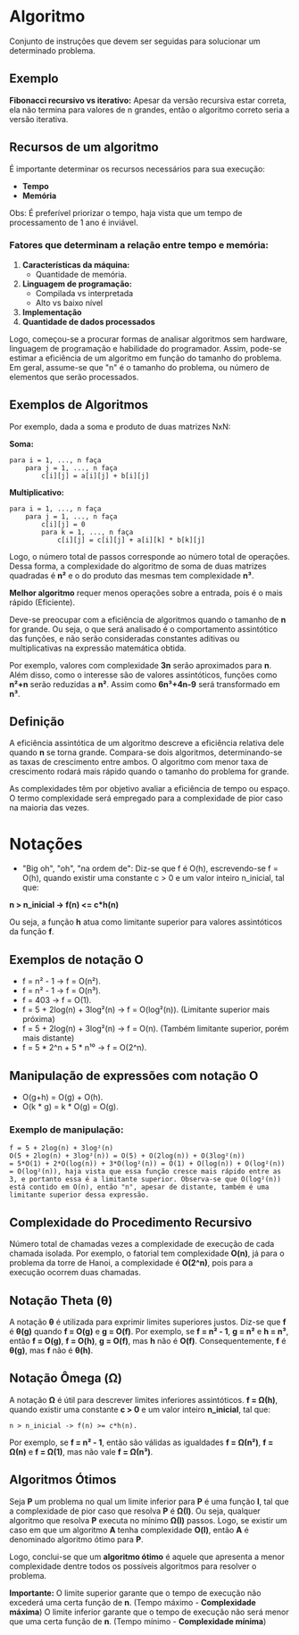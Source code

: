 # Algoritmo

Conjunto de instruções que devem ser seguidas para solucionar um determinado problema.

## Exemplo

**Fibonacci recursivo vs iterativo:** Apesar da versão recursiva estar correta, ela não termina para valores de n grandes, então o algoritmo correto seria a versão iterativa.

## Recursos de um algoritmo

É importante determinar os recursos necessários para sua execução:

- **Tempo**
- **Memória**

Obs: É preferível priorizar o tempo, haja vista que um tempo de processamento de 1 ano é inviável.

### Fatores que determinam a relação entre tempo e memória:

1. **Características da máquina:**
   - Quantidade de memória.
2. **Linguagem de programação:**
   - Compilada vs interpretada
   - Alto vs baixo nível
3. **Implementação**
4. **Quantidade de dados processados**

Logo, começou-se a procurar formas de analisar algoritmos sem hardware, linguagem de programação e habilidade do programador. Assim, pode-se estimar a eficiência de um algoritmo em função do tamanho do problema. Em geral, assume-se que "n" é o tamanho do problema, ou número de elementos que serão processados.

## Exemplos de Algoritmos

Por exemplo, dada a soma e produto de duas matrizes NxN:

**Soma:**
```plaintext
para i = 1, ..., n faça
    para j = 1, ..., n faça
        c[i][j] = a[i][j] + b[i][j]
```
**Multiplicativo:**
```plaintext
para i = 1, ..., n faça
    para j = 1, ..., n faça
        c[i][j] = 0
        para k = 1, ..., n faça
            c[i][j] = c[i][j] + a[i][k] * b[k][j]
```
Logo, o número total de passos corresponde ao número total de operações. Dessa forma, a complexidade do algoritmo de soma de duas matrizes quadradas é **n²** e o do produto das mesmas tem complexidade **n³**.

**Melhor algoritmo** requer menos operações sobre a entrada, pois é o mais rápido (Eficiente).

Deve-se preocupar com a eficiência de algoritmos quando o tamanho de **n** for grande. Ou seja, o que será analisado é o comportamento assintótico das funções, e não serão consideradas constantes aditivas ou multiplicativas na expressão matemática obtida.

Por exemplo, valores com complexidade **3n** serão aproximados para **n**. Além disso, como o interesse são de valores assintóticos, funções como **n²+n** serão reduzidas a **n²**. Assim como **6n³+4n-9** será transformado em **n³**.

## Definição

A eficiência assintótica de um algoritmo descreve a eficiência relativa dele quando **n** se torna grande. Compara-se dois algoritmos, determinando-se as taxas de crescimento entre ambos. O algoritmo com menor taxa de crescimento rodará mais rápido quando o tamanho do problema for grande.

As complexidades têm por objetivo avaliar a eficiência de tempo ou espaço. O termo complexidade será empregado para a complexidade de pior caso na maioria das vezes.

# Notações
- "Big oh", "oh", "na ordem de": Diz-se que f é O(h), escrevendo-se f = O(h), quando existir uma constante c > 0 e um valor inteiro n_inicial, tal que:

**n > n_inicial -> f(n) <= c*h(n)**

Ou seja, a função **h** atua como limitante superior para valores assintóticos da função **f**.

## Exemplos de notação O

- f = n² - 1 → f = O(n²).
- f = n² - 1 → f = O(n³).
- f = 403 → f = O(1).
- f = 5 + 2log(n) + 3log²(n) → f = O(log²(n)). (Limitante superior mais próxima)
- f = 5 + 2log(n) + 3log²(n) → f = O(n). (Também limitante superior, porém mais distante)
- f = 5 * 2^n + 5 * n¹⁰ → f = O(2^n).

## Manipulação de expressões com notação O

- O(g+h) = O(g) + O(h).
- O(k * g) = k * O(g) = O(g).

### Exemplo de manipulação:
```plaintext
f = 5 + 2log(n) + 3log²(n)
O(5 + 2log(n) + 3log²(n)) = O(5) + O(2log(n)) + O(3log²(n)) 
= 5*O(1) + 2*O(log(n)) + 3*O(log²(n)) = O(1) + O(log(n)) + O(log²(n))
= O(log²(n)), haja vista que essa função cresce mais rápido entre as 3, e portanto essa é a limitante superior. Observa-se que O(log²(n)) está contido em O(n), então "n", apesar de distante, também é uma limitante superior dessa expressão.
```
## Complexidade do Procedimento Recursivo

Número total de chamadas vezes a complexidade de execução de cada chamada isolada. Por exemplo, o fatorial tem complexidade **O(n)**, já para o problema da torre de Hanoi, a complexidade é **O(2^n)**, pois para a execução ocorrem duas chamadas.

## Notação Theta (θ)

A notação **θ** é utilizada para exprimir limites superiores justos. Diz-se que **f** é **θ(g)** quando **f = O(g)** e **g = O(f)**. Por exemplo, se **f = n² - 1**, **g = n²** e **h = n³**, então **f = O(g)**, **f = O(h)**, **g = O(f)**, mas **h** não é **O(f)**. Consequentemente, **f** é **θ(g)**, mas **f** não é **θ(h)**.

## Notação Ômega (Ω)

A notação **Ω** é útil para descrever limites inferiores assintóticos. **f = Ω(h)**, quando existir uma constante **c > 0** e um valor inteiro **n_inicial**, tal que:

```plaintext
n > n_inicial -> f(n) >= c*h(n).
```

Por exemplo, se **f = n² - 1**, então são válidas as igualdades **f = Ω(n²)**, **f = Ω(n)** e **f = Ω(1)**, mas não vale **f = Ω(n³)**.

## Algoritmos Ótimos

Seja **P** um problema no qual um limite inferior para **P** é uma função **l**, tal que a complexidade de pior caso que resolva **P** é **Ω(l)**. Ou seja, qualquer algoritmo que resolva **P** executa no mínimo **Ω(l)** passos. Logo, se existir um caso em que um algoritmo **A** tenha complexidade **O(l)**, então **A** é denominado algoritmo ótimo para **P**.

Logo, conclui-se que um **algoritmo ótimo** é aquele que apresenta a menor complexidade dentre todos os possíveis algoritmos para resolver o problema.

**Importante:** O limite superior garante que o tempo de execução não excederá uma certa função de **n**. (Tempo máximo - **Complexidade máxima**) O limite inferior garante que o tempo de execução não será menor que uma certa função de **n**. (Tempo mínimo - **Complexidade mínima**)
